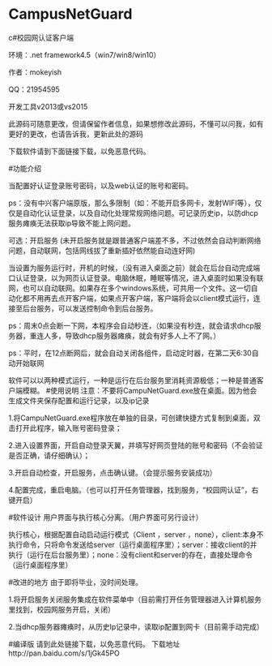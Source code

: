 # CampusNetGuard
c#校园网认证客户端

环境：.net framework4.5（win7/win8/win10）

作者：mokeyish

QQ：21954595

开发工具v2013或vs2015

此源码可随意更改，但请保留作者信息，如果想修改此源码，不懂可以问我，如有更好的更改，也请告诉我，更新此处的源码

下载软件请到下面链接下载，以免恶意代码。

#功能介绍


当配置好认证登录账号密码，以及web认证的账号和密码。

ps：没有中兴客户端原版，那么多限制（如：不能开启多网卡，发射WIFI等），仅仅是自动化认证登录，以及自动化处理常规网络问题。可记录历史ip，以防dhcp服务瘫痪无法获取ip导致不能上网问题。

可选：开启服务   (未开启服务就是跟普通客户端差不多，不过依然会自动判断网络问题，自动联网，包括网线拔了重新插好依然能自动连好网)

当设置为服务运行时，开机的时候，（没有进入桌面之前）就会在后台自动完成端口认证登录，以为网页认证登录。电脑休眠，睡眠等情况，进入桌面时如果没有联网，也可以自动联网。如果存在多个windows系统，可共用一个文件。这一切自动化都不用再去点开客户端，如果点开客户端，客户端将会以client模式运行，连接至后台服务，可以发送控制命令到后台服务。

ps：周末0点会断一下网，本程序会自动秒连，（如果没有秒连，就会请求dhcp服务器，重连人多，导致dhcp服务器瘫痪，就会有好多人上不了网。）

ps：平时，在12点断网后，就会自动关闭各组件，启动定时器，在第二天6:30自动开始联网


软件可以以两种模式运行，一种是运行在后台服务里消耗资源极低；一种是普通客户端模糊。
#使用说明
注意：不要将CampuNetGuard.exe放在桌面。因为他会生成文件夹保存配置和运行记录，以及ip记录

1.将CampuNetGuard.exe程序放在单独的目录，可创建快捷方式复制到桌面，双击打开此程序，输入账号密码登录；

2.进入设置界面，开启自动登录天翼，并填写好网页登陆的账号和密码（不会验证是否正确，请仔细确认）；

3.开启自动检查，开启服务，点击确认键。（会提示服务安装成功）

4.配置完成，重启电脑。（也可以打开任务管理器，找到服务，“校园网认证”，右键开启）

#软件设计
用户界面与执行核心分离。（用户界面可另行设计）

执行核心，根据配置自动启动运行模式（Client ，server ，none），client:本身不执行命令，只将命令发送给server（运行桌面程序里）；server：接收client的并执行（运行在后台服务里）；none：没有client和server的存在，直接处理命令（运行桌面程序里）

#改进的地方
由于即将毕业，没时间处理。

1.将开启服务关闭服务集成在软件菜单中（目前需打开任务管理器进入计算机服务里找到，校园网服务开启，关闭）

2.当dhcp服务器瘫痪时，从历史Ip记录中，读取ip配置到网卡（目前需手动完成）


#编译版
请到此处链接下载，以免恶意代码。
下载地址http://pan.baidu.com/s/1jGk45PO

